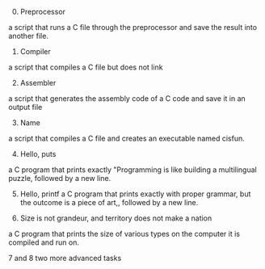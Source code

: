 
0. Preprocessor

 a script that runs a C file through the preprocessor and save the result into another file.


1. Compiler

 a script that compiles a C file but does not link


2. Assembler

 a script that generates the assembly code of a C code and save it in an output file


3. Name

 a script that compiles a C file and creates an executable named cisfun.


4. Hello, puts

 a C program that prints exactly "Programming is like building a multilingual puzzle, followed by a new line.


5. Hello, printf
a C program that prints exactly with proper grammar, but the outcome is a piece of art,, followed by a new line.


6. Size is not grandeur, and territory does not make a nation

a C program that prints the size of various types on the computer it is compiled and run on.

7 and 8 two more advanced tasks
